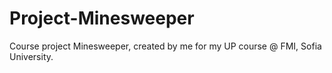 # Project-Minesweeper
Course project Minesweeper, created by me for my UP course @ FMI, Sofia University.
